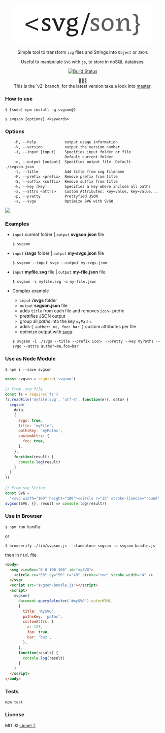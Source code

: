 <p align="center">
  <img alt="svgson" title="svgson" src="/logo.svg" width="450">
</p>

<p align="center">
  Simple tool to transform <code>svg</code> files and Strings into <code>Object</code> or <code>JSON</code>.
</p>
<p align="center">
  Useful to manipulate <code>SVG</code> with <code>js</code>, to store in noSQL databses.
</p>

<p align="center">
  <a href="https://travis-ci.org/elrumordelaluz/svgson">
    <img src="https://travis-ci.org/elrumordelaluz/svgson.svg?branch=master" alt="Build Status">
  </a>
</p>

<p align="center">🚨🚨🚨<br/>
This is the `v2` branch, for the latest version take a look into <a href="https://github.com/elrumordelaluz/svgson">master</a>.</p>

### How to use

```
$ [sudo] npm install -g svgson@2
```

```
$ svgson [options] <keywords>
```

### Options

```
    -h, --help             output usage information
    -V, --version          output the version number
    -i, --input [input]    Specifies input folder or file.
                           Default current folder
    -o, --output [output]  Specifies output file. Default ./svgson.json
    -t, --title            Add title from svg filename
    -P, --prefix <prefix>  Remove prefix from title
    -S, --suffix <suffix>  Remove suffix from title
    -k, --key [key]        Specifies a key where include all paths
    -a, --attrs <attrs>    Custom Attributes: key=value, key=value...
    -p, --pretty           Prettyfied JSON
    -s, --svgo             Optimize SVG with SVGO
```

![](https://cdn.rawgit.com/elrumordelaluz/svgson/master/example.gif)

### Examples

- `input` current folder | `output` **svgson.json** file

  ```
  $ svgson
  ```

- `input` **/svgs** folder | `output` **my-svgs.json** file

  ```
  $ svgson --input svgs --output my-svgs.json
  ```

- `input` **myfile.svg** file | `output` **my-file.json** file

  ```
  $ svgson -i myfile.svg -o my-file.json
  ```

- Complex example

  - `input` **/svgs** folder
  - `output` **svgson.json** file
  - adds `title` from each file and removes `icon-` prefix
  - prettifies JSON output
  - group all _paths_ into the key `myPaths`
  - adds `{ author: me, foo: bar }` custom attributes per file
  - optimize output with [svgo](https://github.com/svg/svgo)

  ```
  $ svgson -i ./svgs --title --prefix icon- --pretty --key myPaths --svgo --attrs author=me,foo=bar
  ```

### Use as Node Module

```
$ npm i --save svgson
```

```js
const svgson = require('svgson')

// From .svg file
const fs = require('fs')
fs.readFile('myfile.svg', 'utf-8', function(err, data) {
  svgson(
    data,
    {
      svgo: true,
      title: 'myFile',
      pathsKey: 'myPaths',
      customAttrs: {
        foo: true,
      },
    },
    function(result) {
      console.log(result)
    }
  )
})

// From svg String
const SVG =
  '<svg width="100" height="100"><circle r="15" stroke-linecap="round" /></svg>'
svgson(SVG, {}, result => console.log(result))
```

### Use in Browser

```
$ npm run bundle
```

or

```
$ browserify ./lib/svgson.js --standalone svgson -o svgson-bundle.js
```

then in `html` file

```html
<body>
  <svg viewBox="0 0 100 100" id="mySVG">
    <circle cx="50" cy="50" r="48" stroke="red" stroke-width="4" />
  </svg>
  <script src="svgson-bundle.js"></script>
  <script>
    svgson(
      document.querySelector('#mySVG').outerHTML,
      {
        title: 'mySVG',
        pathsKey: 'paths',
        customAttrs: {
          a: 123,
          foo: true,
          bar: 'baz',
        },
      },
      function(result) {
        console.log(result)
      }
    )
  </script>
</body>
```

### Tests

```
npm test
```

### License

MIT © [Lionel T](https://elrumordelaluz.com)
